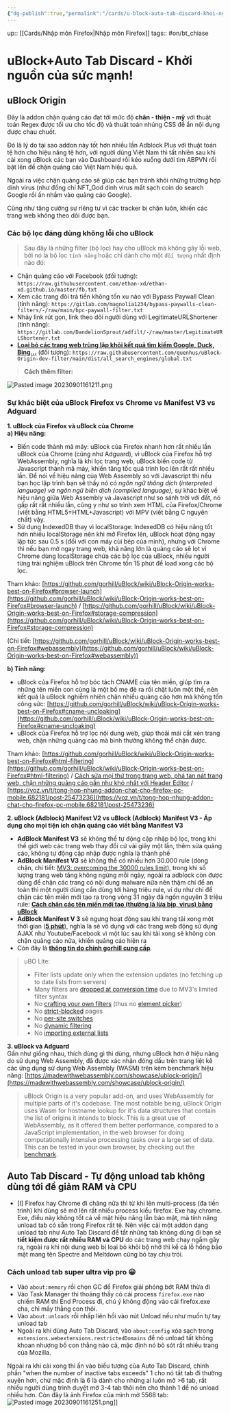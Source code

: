 ```yaml
---
{"dg-publish":true,"permalink":"/cards/u-block-auto-tab-discard-khoi-nguon-cua-suc-manh/"}
---
```


up:: [[Cards/Nhập môn Firefox\|Nhập môn Firefox]]
tags:: #on/bt_chiase 
# uBlock+Auto Tab Discard - Khởi nguồn của sức mạnh!
## uBlock Origin
Đây là addon chặn quảng cáo đạt tới mức độ **chân - thiện - mỹ** với thuật toán Regex được tối ưu cho tốc độ và thuật toán nhúng CSS để ẩn nội dụng được chau chuốt.

Đó là lý do tại sao addon này tốt hơn nhiều lần Adblock Plus với thuật toán tệ hơn cho hiệu năng tệ hơn, với người dùng Việt Nam thì tất nhiên sau khi cài xong uBlock các bạn vào Dashboard rồi kéo xuống dưới tìm ABPVN rồi bật lên để chặn quảng cáo Việt Nam hiệu quả.  
  
Ngoài ra việc chặn quảng cáo sẽ giúp các bạn tránh khỏi những trường hợp dính virus (như đồng chí NFT_God dính virus mất sạch coin do search Google rồi ấn nhầm vào quảng cáo Google).  
  
Cũng như tăng cường sự riêng tư vì các tracker bị chặn luôn, khiến các trang web không theo dõi được bạn.

### Các bộ lọc đáng dùng không lỗi cho uBlock
> Sau đây là những filter (bộ lọc) hay cho uBlock mà không gây lỗi web, bởi nó là bộ lọc `tính năng` hoặc chỉ dành cho một `đối tượng` nhất định nào đó:

- Chặn quảng cáo với Facebook (đối tượng): `https://raw.githubusercontent.com/ethan-xd/ethan-xd.github.io/master/fb.txt`
- Xem các trang đòi trả tiền không tốn xu nào với Bypass Paywall Clean (tính năng): `https://gitlab.com/magnolia1234/bypass-paywalls-clean-filters/-/raw/main/bpc-paywall-filter.txt`
- Nhảy link rút gọn, link theo dõi người dùng với LegitimateURLShortener (tính năng): `https://gitlab.com/DandelionSprout/adfilt/-/raw/master/LegitimateURLShortener.txt`
- [**Loại bỏ các trang web trùng lặp khỏi kết quả tìm kiếm Google, Duck, Bing...**](https://github.com/quenhus/uBlock-Origin-dev-filter) (đối tượng): `https://raw.githubusercontent.com/quenhus/uBlock-Origin-dev-filter/main/dist/all_search_engines/global.txt`

> **Cách thêm filter:**

![Pasted image 20230901161211.png](/img/user/Extras/Images/Pasted%20image%2020230901161211.png)

### Sự khác biệt của uBlock Firefox vs Chrome vs Manifest V3 vs Adguard

**1. uBlock của Firefox và uBlock của Chrome  
a) Hiệu năng:**  
- Biến code thành mã máy: uBlock của Firefox nhanh hơn rất nhiều lần uBlock của Chrome (cũng như Adguard), vì uBlock của Firefox hỗ trợ WebAssembly, nghĩa là khi lọc trang web, uBlock biến code từ Javascript thành mã máy, khiến tăng tốc quá trình lọc lên rất rất nhiều lần. Để nói về hiệu năng của Web Assembly so với Javascript thì nếu bạn học lập trình bạn sẽ thấy nó có _ngôn ngữ thông dịch_ (_interpreted language) và ngôn ngữ biên dịch (compiled language),_ sự khác biệt về hiệu năng giữa Web Assembly và Javascript như so sánh trời với đất, nó gấp rất rất nhiều lần, cũng y như so trình xem HTML của Firefox/Chrome (viết bằng HTML5=HTML+Javascript) với MPV (viết bằng C nguyên chất) vậy.
- Sử dụng IndexedDB thay vì localStorage: IndexedDB có hiệu năng tốt hơn nhiều localStorage nên khi mở Firefox lên, uBlock hoạt động ngay lập tức sau 0.5 s (đối với con máy cùi bép của mình), nhưng với Chrome thì nếu bạn mở ngay trang web, khả năng lớn là quảng cáo sẽ lọt vì Chrome dùng localStorage chứa các bộ lọc của uBlock, nhiều người từng trải nghiệm uBlock trên Chrome tốn 15 phút để load xong các bộ lọc.

Tham khảo: [https://github.com/gorhill/uBlock/wiki/uBlock-Origin-works-best-on-Firefox#browser-launch](https://github.com/gorhill/uBlock/wiki/uBlock-Origin-works-best-on-Firefox#browser-launch) / [https://github.com/gorhill/uBlock/wiki/uBlock-Origin-works-best-on-Firefox#storage-compression](https://github.com/gorhill/uBlock/wiki/uBlock-Origin-works-best-on-Firefox#storage-compression)  
  
(Chi tiết: [https://github.com/gorhill/uBlock/wiki/uBlock-Origin-works-best-on-Firefox#webassembly](https://github.com/gorhill/uBlock/wiki/uBlock-Origin-works-best-on-Firefox#webassembly))  
  
**b) Tính năng:**  
- uBlock của Firefox hỗ trợ bóc tách CNAME của tên miền, giúp tìm ra những tên miền con cùng là một bố mẹ đẻ ra rồi chặt luôn một thể, nên kết quả là uBlock nghiễm nhiên chặn nhiều quảng cáo hơn mà không tốn công sức: [https://github.com/gorhill/uBlock/wiki/uBlock-Origin-works-best-on-Firefox#cname-uncloaking](https://github.com/gorhill/uBlock/wiki/uBlock-Origin-works-best-on-Firefox#cname-uncloaking)
- uBlock của Firefox hỗ trợ lọc nội dung web, giúp thoải mái cắt xén trang web, chặn những quảng cáo mà bình thường không thể chặn được.

Tham khảo: [https://github.com/gorhill/uBlock/wiki/uBlock-Origin-works-best-on-Firefox#html-filtering](https://github.com/gorhill/uBlock/wiki/uBlock-Origin-works-best-on-Firefox#html-filtering) / [Cách sửa mọi thứ trong trang web, phá tan nát trang web, chặn những quảng cáo gần như khó nhất với Header Editor](https://voz.vn/t/tong-hop-nhung-addon-chat-cho-firefox-pc-mobile.682181/post-25364481) / [https://voz.vn/t/tong-hop-nhung-addon-chat-cho-firefox-pc-mobile.682181/post-25473236](https://voz.vn/t/tong-hop-nhung-addon-chat-cho-firefox-pc-mobile.682181/post-25473236)  
  
**2. uBlock (Adblock) Manifest V2 vs uBlock (Adblock) Manifest V3 - Áp dụng cho mọi tiện ích chặn quảng cáo viết bằng Manifest V3**  

- **AdBlock Manifest V3** sẽ không thể tự động cập nhập bộ lọc, trong khi thế giới web các trang web thay đổi cứ vài giây một lần, thêm sửa quảng cáo, không tự động cập nhập được nghĩa là thành phế
- **AdBlock Manifest V3** sẽ không thể có nhiều hơn 30.000 rule (dòng chặn, chi tiết: [MV3: overcoming the 30000 rules limit](https://old.reddit.com/r/uBlockOrigin/comments/xlw1wi/mv3_overcoming_the_30000_rules_limit/)), trong khi số lượng trang web tăng không ngừng mỗi ngày, ngoài ra adblock còn được dùng để chặn các trang có nội dung malware nữa nên thậm chí để an toàn thì một người dùng cần dùng tới hàng triệu rule, ví dụ như chỉ để chặn các tên miền mới tạo ra trong vòng 31 ngày đã ngốn nguyên 3 triệu rule: [**Cách chặn các tên miền mới tạo (thường là lừa bịp, virus) bằng uBlock**](https://voz.vn/t/tong-hop-nhung-addon-chat-cho-firefox-pc-mobile.682181/post-24961417)
- **AdBlock Manifest V 3** sẽ ngưng hoạt động sau khi trang tải xong một thời gian ([**5 phút**](https://old.reddit.com/r/learnjavascript/comments/10jmkc4/how_to_prevent_service_worker_from_going_inactive/)), nghĩa là sẽ vô dụng với các trang web động sử dụng AJAX như Youtube/Facebook vì một lúc sau khi tải xong sẽ không còn chặn quảng cáo nữa, khiến quảng cáo hiện ra
- Còn đây là [**thông tin do chính gorhill cung cấp**](https://old.reddit.com/r/uBlockOrigin/comments/1067als/eli5_ublock_lite_vs_ublock_origin/j3h00xj/).  

> uBO Lite:  
> 
> - Filter lists update only when the extension updates (no fetching up to date lists from servers)
> - Many filters are [dropped at conversion time](https://github.com/gorhill/uBlock/blob/master/dist/mv3/log.txt) due to MV3's limited filter syntax
> - No [crafting your own filters](https://github.com/gorhill/uBlock/wiki/Dashboard:-My-filters) (thus no [element picker](https://github.com/gorhill/uBlock/wiki/Element-picker))
> - No [strict-blocked](https://github.com/gorhill/uBlock/wiki/Strict-blocking) pages
> - No [per-site switches](https://github.com/gorhill/uBlock/wiki/Per-site-switches)
> - No [dynamic filtering](https://github.com/gorhill/uBlock/wiki/Blocking-mode)
> - No [importing external lists](https://github.com/gorhill/uBlock/wiki/Dashboard:-Filter-lists#3rd-party-filter-lists)

**3. uBlock và Adguard**  
Gần như giống nhau, thích dùng gì thì dùng, nhưng uBlock hơn ở hiệu năng do sử dụng Web Assembly, đã được xác nhận đóng dấu trên trang liệt kê các ứng dụng sử dụng Web Assembly (WASM) trên kèm benchmark hiệu năng: [https://madewithwebassembly.com/showcase/ublock-origin/](https://madewithwebassembly.com/showcase/ublock-origin/)  

> uBlock Origin is a very popular add-on, and uses WebAssembly for multiple parts of it's codebase. The most notable being, uBlock Origin uses Wasm for hostname lookup for it's data structures that contain the list of origins it intends to block. This is a great use of WebAssembly, as it offered them better performance, compared to a JavaScript implementation, in the web browser for doing computationally intensive processing tasks over a large set of data. This can be tested in your own browser, by checking out the [benchmark](https://raw.githack.com/gorhill/uBlock/master/docs/tests/hnset-benchmark.html).


## Auto Tab Discard - Tự động unload tab không dùng tới để giảm RAM và CPU
- [I] Firefox hay Chrome đi chăng nữa thì từ khi lên multi-process (đa tiến trình) khi dùng sẽ mở lên rất nhiều process kiểu firefox. Exe hay chrome. Exe, điều này không tốt cả về mặt hiệu năng lẫn bảo mật, mà tính năng unload tab có sẵn trong Firefox rất tệ. Nên việc cài một addon dạng unload tab như Auto Tab Discard để tắt những tab không dùng đi bạn sẽ **tiết kiệm được rất nhiều RAM và CPU** do các trang web chạy ngầm gây ra, ngoài ra khi nội dung web bị loại bỏ khỏi bộ nhớ thì kể cả lỗ hổng bảo mật mang tên Spectre and Meltdown cũng bó tay chịu trói.
### Cách unload tab super ultra vip pro 😀
- Vào `about:memory` rồi chọn GC để Firefox giải phóng bớt RAM thừa đi
- Vào Task Manager thi thoảng thấy có cái process `firefox.exe` nào chiếm RAM thì End Process đi, chú ý không động vào cái firefox.exe cha, chỉ mấy thằng con thôi.
- Vào `about:unloads` rồi nhấp liên hồi vào nút Unload nếu như muốn tự tay unload tab
- Ngoài ra khi dùng Auto Tab Discard, vào `about:config` xóa sạch trong `extensions.webextensions.restrictedDomains` để nó unload tất không khoan nhượng bố con thằng nào cả, mặc định nó bỏ sót rất nhiều trang của Mozilla.

Ngoài ra khi cài xong thì ấn vào biểu tượng của Auto Tab Discard, chỉnh phần "when the number of inactive tabs exceeds" 1 cho nó tắt tab đi thường xuyên hơn, chứ mặc định là 6 là dành cho những ai luôn mở >6 tab, rất nhiều người dùng trình duyệt mở 3-4 tab thôi nên cho thành 1 để nó unload nhiều hơn. Còn đây là ảnh Firefox của mình mở 5568 tab:
![Pasted image 20230901161251.png](/img/user/Extras/Images/Pasted%20image%2020230901161251.png)]] 
